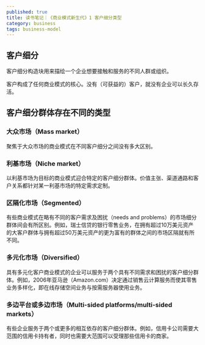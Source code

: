 ```yaml
---
published: true
title: 读书笔记｜《商业模式新生代》1 客户细分类型
category: business
tags: business-model
---
```

## 客户细分

客户细分构造块用来描绘一个企业想要接触和服务的不同人群或组织。

客户构成了任何商业模式的核心。没有（可获益的）客户，就没有企业可以长久存活。

## 客户细分群体存在不同的类型

### 大众市场（Mass market）

聚焦于大众市场的商业模式在不同客户细分之间没有多大区别。

### 利基市场（Niche market）

以利基市场为目标的商业模式迎合特定的客户细分群体。价值主张、渠道通路和客户关系都针对某一利基市场的特定需求定制。

### 区隔化市场（Segmented）

有些商业模式在略有不同的客户需求及困扰（needs and problems）的市场细分群体间会有所区别。例如，瑞士信贷的银行零售业务，在拥有超过10万美元资产的大客户群体与拥有超过50万美元资产的更为富有的群体之间的市场区隔就有所不同。

### 多元化市场（Diversified）

具有多元化客户商业模式的企业可以服务于两个具有不同需求和困扰的客户细分群体。例如，2006年亚马逊（Amazon.com）决定通过销售云计算服务而使其零售业务多样化，即在线存储空间业务与按需服务器使用业务。

### 多边平台或多边市场（Multi-sided platforms/multi-sided markets）

有些企业服务于两个或更多的相互依存的客户细分群体。例如，信用卡公司需要大范围的信用卡持有者，同时也需要大范围可以受理那些信用卡的商家。
